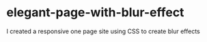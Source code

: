 # elegant-page-with-blur-effect
I created a responsive one page site using CSS to create blur effects
